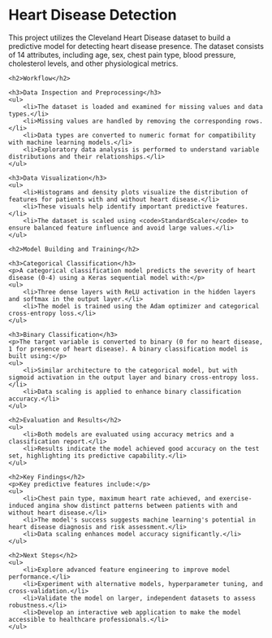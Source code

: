 <h1>Heart Disease Detection</h1>
<p>This project utilizes the Cleveland Heart Disease dataset to build a predictive model for detecting heart disease presence. The dataset consists of 14 attributes, including age, sex, chest pain type, blood pressure, cholesterol levels, and other physiological metrics.</p>

    <h2>Workflow</h2>

    <h3>Data Inspection and Preprocessing</h3>
    <ul>
        <li>The dataset is loaded and examined for missing values and data types.</li>
        <li>Missing values are handled by removing the corresponding rows.</li>
        <li>Data types are converted to numeric format for compatibility with machine learning models.</li>
        <li>Exploratory data analysis is performed to understand variable distributions and their relationships.</li>
    </ul>

    <h3>Data Visualization</h3>
    <ul>
        <li>Histograms and density plots visualize the distribution of features for patients with and without heart disease.</li>
        <li>These visuals help identify important predictive features.</li>
        <li>The dataset is scaled using <code>StandardScaler</code> to ensure balanced feature influence and avoid large values.</li>
    </ul>

    <h2>Model Building and Training</h2>

    <h3>Categorical Classification</h3>
    <p>A categorical classification model predicts the severity of heart disease (0-4) using a Keras sequential model with:</p>
    <ul>
        <li>Three dense layers with ReLU activation in the hidden layers and softmax in the output layer.</li>
        <li>The model is trained using the Adam optimizer and categorical cross-entropy loss.</li>
    </ul>

    <h3>Binary Classification</h3>
    <p>The target variable is converted to binary (0 for no heart disease, 1 for presence of heart disease). A binary classification model is built using:</p>
    <ul>
        <li>Similar architecture to the categorical model, but with sigmoid activation in the output layer and binary cross-entropy loss.</li>
        <li>Data scaling is applied to enhance binary classification accuracy.</li>
    </ul>

    <h2>Evaluation and Results</h2>
    <ul>
        <li>Both models are evaluated using accuracy metrics and a classification report.</li>
        <li>Results indicate the model achieved good accuracy on the test set, highlighting its predictive capability.</li>
    </ul>

    <h2>Key Findings</h2>
    <p>Key predictive features include:</p>
    <ul>
        <li>Chest pain type, maximum heart rate achieved, and exercise-induced angina show distinct patterns between patients with and without heart disease.</li>
        <li>The model's success suggests machine learning's potential in heart disease diagnosis and risk assessment.</li>
        <li>Data scaling enhances model accuracy significantly.</li>
    </ul>

    <h2>Next Steps</h2>
    <ul>
        <li>Explore advanced feature engineering to improve model performance.</li>
        <li>Experiment with alternative models, hyperparameter tuning, and cross-validation.</li>
        <li>Validate the model on larger, independent datasets to assess robustness.</li>
        <li>Develop an interactive web application to make the model accessible to healthcare professionals.</li>
    </ul>
